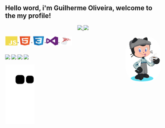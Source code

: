 ## Hello word, i'm Guilherme Oliveira, welcome to the my profile!
<div align="center">
  <a href="https://github.com/gscodebrasil">
  <img height="130em" src="https://github-readme-stats.vercel.app/api?username=gscodebrasil&show_icons=true&theme=dracula&include_all_commits=true&count_private=true"/>
  <img height="130em" src="https://github-readme-stats.vercel.app/api/top-langs/?username=gscodebrasil&layout=compact&langs_count=7&theme=dracula"/>
</div>
<div style="display: inline_block"><br>
    <img align="center" alt="Guilherme-Js" height="30" width="40" src="https://raw.githubusercontent.com/gscodebrasil/devicons/main/icons/javascript/javascript-plain.svg">
    <img align="center" alt="Guilherme-HTML" height="30" width="40" src="https://raw.githubusercontent.com/gscodebrasil/devicons/main/icons/html5/html5-original.svg">
    <img align="center" alt="Guilherme-CSS" height="30" width="40" src="https://raw.githubusercontent.com/gscodebrasil/devicons/main/icons/css3/css3-original.svg">
    <img align="center" alt="Guilherme-VB.Net" height="30" width="40" src="https://raw.githubusercontent.com/gscodebrasil/devicons/main/icons/visualstudio/visualstudio-plain.svg">
    <img align="center" alt="Guilherme-VB.Net" height="30" width="40" src="https://raw.githubusercontent.com/gscodebrasil/devicons/main/icons/microsoftsqlserver/sql-server.svg"> 
    <img align="right" alt="Guilherme-pic" height="150" style="border-radius:50px;" src="https://github.com/gscodebrasil/devicons/blob/main/icons/github/mygitcat.png">
</div>
  
  ##  

<div>
    <a href="https://www.facebook.com/profile.php?id=100004230251012" target="_blank"><img src="https://img.shields.io/badge/Facebook-1877F2?style=for-the-badge&logo=facebook&logoColor=white" target="_blank"></a>
  <a href="https://www.instagram.com/xguioliveirax/" target="_blank"><img src="https://img.shields.io/badge/-Instagram-%23E4405F?style=for-the-badge&logo=instagram&logoColor=white" target="_blank"></a>
  <a href = "mailto:contatorafaballerini@gmail.com"><img src="https://img.shields.io/badge/-Gmail-%23333?style=for-the-badge&logo=gmail&logoColor=white" target="_blank"></a>
  <a href="https://www.linkedin.com/in/guilherme-oliveira-400605146/" target="_blank"><img src="https://img.shields.io/badge/-LinkedIn-%230077B5?style=for-the-badge&logo=linkedin&logoColor=white" target="_blank"></a> 
  
  ![Snake animation](https://github.com/gscodebrasil/gscodebrasil/blob/output/github-contribution-grid-snake.svg)
  
</div>
